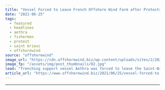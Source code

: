 ```yaml
---
title: "Vessel Forced to Leave French Offshore Wind Farm after Protests Turn Ugly"
date: "2021-06-25"
tags: 
  - featured
  - headlines
  - aethra
  - fishermen
  - protest
  - saint brieuc
  - offshorewind
source: "offshorewind"
image_url: "https://cdn.offshorewind.biz/wp-content/uploads/sites/2/2021/06/25085003/Vessel-Forced-to-Leave-French-Offshore-Wind-Farm-after-Protests-Turn-Ugly.jpg"
image_fp: "/assets/img/post_thumbnails/82.jpg"
lead: "Trenching support vessel Aethra was forced to leave the Saint-Brieuc offshore wind farm after"
article_url: "https://www.offshorewind.biz/2021/06/25/vessel-forced-to-leave-french-offshore-wind-farm-after-protests-turn-ugly/"
---
```


---
